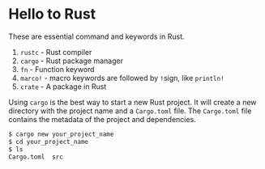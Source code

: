# Hello to Rust

These are essential command and keywords in Rust.

1. `rustc` - Rust compiler
2. `cargo` - Rust package manager
3. `fn` - Function keyword
4. `marco!` - macro keywords are followed by `!`sign, like `println!`
5. `crate` - A package in Rust

Using `cargo` is the best way to start a new Rust project. It will create a new directory with the project name and a `Cargo.toml` file. The `Cargo.toml` file contains the metadata of the project and dependencies.

```bash
$ cargo new your_project_name
$ cd your_project_name
$ ls
Cargo.toml  src
```

